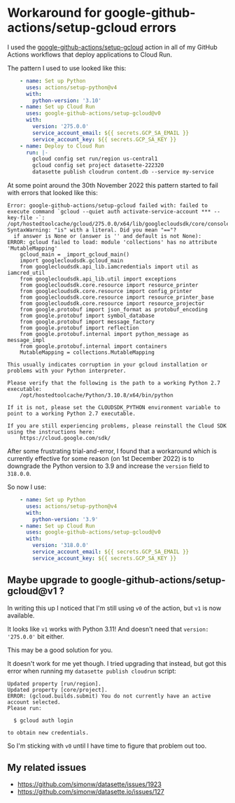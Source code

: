 # Workaround for google-github-actions/setup-gcloud errors

I used the [google-github-actions/setup-gcloud](https://github.com/google-github-actions/setup-gcloud) action in all of my GitHub Actions workflows that deploy applications to Cloud Run.

The pattern I used to use looked like this:

```yaml
    - name: Set up Python
      uses: actions/setup-python@v4
      with:
        python-version: '3.10'
    - name: Set up Cloud Run
      uses: google-github-actions/setup-gcloud@v0
      with:
        version: '275.0.0'
        service_account_email: ${{ secrets.GCP_SA_EMAIL }}
        service_account_key: ${{ secrets.GCP_SA_KEY }}
    - name: Deploy to Cloud Run
      run: |-
        gcloud config set run/region us-central1
        gcloud config set project datasette-222320
        datasette publish cloudrun content.db --service my-service
```
At some point around the 30th November 2022 this pattern started to fail with errors that looked like this:
```
Error: google-github-actions/setup-gcloud failed with: failed to execute command `gcloud --quiet auth activate-service-account *** --key-file -`: /opt/hostedtoolcache/gcloud/275.0.0/x64/lib/googlecloudsdk/core/console/console_io.py:544: SyntaxWarning: "is" with a literal. Did you mean "=="?
  if answer is None or (answer is '' and default is not None):
ERROR: gcloud failed to load: module 'collections' has no attribute 'MutableMapping'
    gcloud_main = _import_gcloud_main()
    import googlecloudsdk.gcloud_main
    from googlecloudsdk.api_lib.iamcredentials import util as iamcred_util
    from googlecloudsdk.api_lib.util import exceptions
    from googlecloudsdk.core.resource import resource_printer
    from googlecloudsdk.core.resource import config_printer
    from googlecloudsdk.core.resource import resource_printer_base
    from googlecloudsdk.core.resource import resource_projector
    from google.protobuf import json_format as protobuf_encoding
    from google.protobuf import symbol_database
    from google.protobuf import message_factory
    from google.protobuf import reflection
    from google.protobuf.internal import python_message as message_impl
    from google.protobuf.internal import containers
    MutableMapping = collections.MutableMapping

This usually indicates corruption in your gcloud installation or problems with your Python interpreter.

Please verify that the following is the path to a working Python 2.7 executable:
    /opt/hostedtoolcache/Python/3.10.8/x64/bin/python

If it is not, please set the CLOUDSDK_PYTHON environment variable to point to a working Python 2.7 executable.

If you are still experiencing problems, please reinstall the Cloud SDK using the instructions here:
    https://cloud.google.com/sdk/
```
After some frustrating trial-and-error, I found that a workaround which is currently effective for some reason (on 1st December 2022) is to downgrade the Python version to 3.9 and increase the `version` field to `318.0.0`.

So now I use:

```yaml
    - name: Set up Python
      uses: actions/setup-python@v4
      with:
        python-version: '3.9'
    - name: Set up Cloud Run
      uses: google-github-actions/setup-gcloud@v0
      with:
        version: '318.0.0'
        service_account_email: ${{ secrets.GCP_SA_EMAIL }}
        service_account_key: ${{ secrets.GCP_SA_KEY }}
```
## Maybe upgrade to google-github-actions/setup-gcloud@v1 ?

In  writing this up I noticed that I'm still using `v0` of the action, but `v1` is now available.

It looks like `v1` works with Python 3.11! And doesn't need that `version: '275.0.0'` bit either.

This may be a good solution for you.

It doesn't work for me yet though. I tried upgrading that instead, but got this error when running my `datasette publish cloudrun` script:

```
Updated property [run/region].
Updated property [core/project].
ERROR: (gcloud.builds.submit) You do not currently have an active account selected.
Please run:

  $ gcloud auth login

to obtain new credentials.
```
So I'm sticking with `v0` until I have time to figure that problem out too.

## My related issues

- https://github.com/simonw/datasette/issues/1923
- https://github.com/simonw/datasette.io/issues/127
